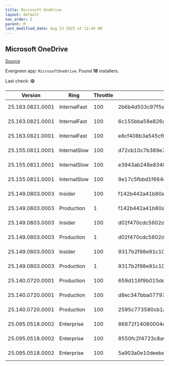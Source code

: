 ```yaml
---
title: Microsoft OneDrive
layout: default
nav_order: 2
parent: M
last_modified_date: Aug 23 2025 at 12:40 AM
---
```


## Microsoft OneDrive

[Source](https://onedrive.live.com/)

Evergreen app: `MicrosoftOneDrive`. Found **18** installers.

Last check: 🟢

| Version          | Ring         | Throttle | Sha256                                                           | Architecture | Type | URI                                                                                                                                                                  |
| ---------------- | ------------ | -------- | ---------------------------------------------------------------- | ------------ | ---- | -------------------------------------------------------------------------------------------------------------------------------------------------------------------- |
| 25.163.0821.0001 | InternalFast | 100      | 2b6b4d503c97f5e33dd6d1be8aad60ef60bada40d8fb582963b9aa8f26e0b366 | ARM64        | exe  | [https://oneclient.sfx.ms/Win/Installers/25.163.0821.0001/arm64/OneDriveSetup.exe](https://oneclient.sfx.ms/Win/Installers/25.163.0821.0001/arm64/OneDriveSetup.exe) |
| 25.163.0821.0001 | InternalFast | 100      | 6c155bba58e826a118c470f2f21eb6c2b0b35757240ce23076615bc4ceab0787 | x64          | exe  | [https://oneclient.sfx.ms/Win/Installers/25.163.0821.0001/amd64/OneDriveSetup.exe](https://oneclient.sfx.ms/Win/Installers/25.163.0821.0001/amd64/OneDriveSetup.exe) |
| 25.163.0821.0001 | InternalFast | 100      | e8cf408b3a545cfbe52c42a6128d2555cb761c54bb9555ab17b7e3157eef7a1b | x86          | exe  | [https://oneclient.sfx.ms/Win/Installers/25.163.0821.0001/OneDriveSetup.exe](https://oneclient.sfx.ms/Win/Installers/25.163.0821.0001/OneDriveSetup.exe)             |
| 25.155.0811.0001 | InternalSlow | 100      | d72cb10c7b389e744957fab7e6aca9a19326d1d95112344bbc1e194d10b8cd3f | ARM64        | exe  | [https://oneclient.sfx.ms/Win/Installers/25.155.0811.0001/arm64/OneDriveSetup.exe](https://oneclient.sfx.ms/Win/Installers/25.155.0811.0001/arm64/OneDriveSetup.exe) |
| 25.155.0811.0001 | InternalSlow | 100      | e3943ab248e83481c81ef4a4ef5f5bb50b4b953579d0dcd422ae56f211a81ec0 | x64          | exe  | [https://oneclient.sfx.ms/Win/Installers/25.155.0811.0001/amd64/OneDriveSetup.exe](https://oneclient.sfx.ms/Win/Installers/25.155.0811.0001/amd64/OneDriveSetup.exe) |
| 25.155.0811.0001 | InternalSlow | 100      | 9e17c5fbbd1f664d71ca7dafcb02d2800c56ac870e4266da561616ada18ae55e | x86          | exe  | [https://oneclient.sfx.ms/Win/Installers/25.155.0811.0001/OneDriveSetup.exe](https://oneclient.sfx.ms/Win/Installers/25.155.0811.0001/OneDriveSetup.exe)             |
| 25.149.0803.0003 | Insider      | 100      | f142b442a41b80aa89c8af20faac38d7f0a75ec7f15ae51d06c7d7fca134c9b9 | ARM64        | exe  | [https://oneclient.sfx.ms/Win/Installers/25.149.0803.0003/arm64/OneDriveSetup.exe](https://oneclient.sfx.ms/Win/Installers/25.149.0803.0003/arm64/OneDriveSetup.exe) |
| 25.149.0803.0003 | Production   | 1        | f142b442a41b80aa89c8af20faac38d7f0a75ec7f15ae51d06c7d7fca134c9b9 | ARM64        | exe  | [https://oneclient.sfx.ms/Win/Installers/25.149.0803.0003/arm64/OneDriveSetup.exe](https://oneclient.sfx.ms/Win/Installers/25.149.0803.0003/arm64/OneDriveSetup.exe) |
| 25.149.0803.0003 | Insider      | 100      | d02f470cdc5602d424eaf9207b15ad57e820fdaea080431b274abb0474c626a1 | x64          | exe  | [https://oneclient.sfx.ms/Win/Installers/25.149.0803.0003/amd64/OneDriveSetup.exe](https://oneclient.sfx.ms/Win/Installers/25.149.0803.0003/amd64/OneDriveSetup.exe) |
| 25.149.0803.0003 | Production   | 1        | d02f470cdc5602d424eaf9207b15ad57e820fdaea080431b274abb0474c626a1 | x64          | exe  | [https://oneclient.sfx.ms/Win/Installers/25.149.0803.0003/amd64/OneDriveSetup.exe](https://oneclient.sfx.ms/Win/Installers/25.149.0803.0003/amd64/OneDriveSetup.exe) |
| 25.149.0803.0003 | Insider      | 100      | 9317b2f98e91c1001e384a3da92a1110532257e00c294c3c94542790ac6f5475 | x86          | exe  | [https://oneclient.sfx.ms/Win/Installers/25.149.0803.0003/OneDriveSetup.exe](https://oneclient.sfx.ms/Win/Installers/25.149.0803.0003/OneDriveSetup.exe)             |
| 25.149.0803.0003 | Production   | 1        | 9317b2f98e91c1001e384a3da92a1110532257e00c294c3c94542790ac6f5475 | x86          | exe  | [https://oneclient.sfx.ms/Win/Installers/25.149.0803.0003/OneDriveSetup.exe](https://oneclient.sfx.ms/Win/Installers/25.149.0803.0003/OneDriveSetup.exe)             |
| 25.140.0720.0001 | Production   | 100      | 659d116f9b015def60ccc445751b650f84d9f76166475393fbd346079c492278 | ARM64        | exe  | [https://oneclient.sfx.ms/Win/Installers/25.140.0720.0001/arm64/OneDriveSetup.exe](https://oneclient.sfx.ms/Win/Installers/25.140.0720.0001/arm64/OneDriveSetup.exe) |
| 25.140.0720.0001 | Production   | 100      | d8ec347bba077979887009b19a144722dd25e940666615c9c8e2ededd0332c65 | x64          | exe  | [https://oneclient.sfx.ms/Win/Installers/25.140.0720.0001/amd64/OneDriveSetup.exe](https://oneclient.sfx.ms/Win/Installers/25.140.0720.0001/amd64/OneDriveSetup.exe) |
| 25.140.0720.0001 | Production   | 100      | 2595c773580cb1ae52ec8d25a2d83a9e993be0b6a67afef5ca2e4e5e40af4fe2 | x86          | exe  | [https://oneclient.sfx.ms/Win/Installers/25.140.0720.0001/OneDriveSetup.exe](https://oneclient.sfx.ms/Win/Installers/25.140.0720.0001/OneDriveSetup.exe)             |
| 25.095.0518.0002 | Enterprise   | 100      | 86872f14080004e177f0fcd15899827a07d21ad7f9a9e90c019f724654e4af9a | ARM64        | exe  | [https://oneclient.sfx.ms/Win/Installers/25.095.0518.0002/arm64/OneDriveSetup.exe](https://oneclient.sfx.ms/Win/Installers/25.095.0518.0002/arm64/OneDriveSetup.exe) |
| 25.095.0518.0002 | Enterprise   | 100      | 8550fc2f4723c8a03c5ce03232d9d5eb15d235a427b046a18b4be3ae4c349a57 | x64          | exe  | [https://oneclient.sfx.ms/Win/Installers/25.095.0518.0002/amd64/OneDriveSetup.exe](https://oneclient.sfx.ms/Win/Installers/25.095.0518.0002/amd64/OneDriveSetup.exe) |
| 25.095.0518.0002 | Enterprise   | 100      | 5a903a0e10deebe0df10484bfeebfce8df3ff1ba2a78c22e2cb455485172c00c | x86          | exe  | [https://oneclient.sfx.ms/Win/Installers/25.095.0518.0002/OneDriveSetup.exe](https://oneclient.sfx.ms/Win/Installers/25.095.0518.0002/OneDriveSetup.exe)             |
